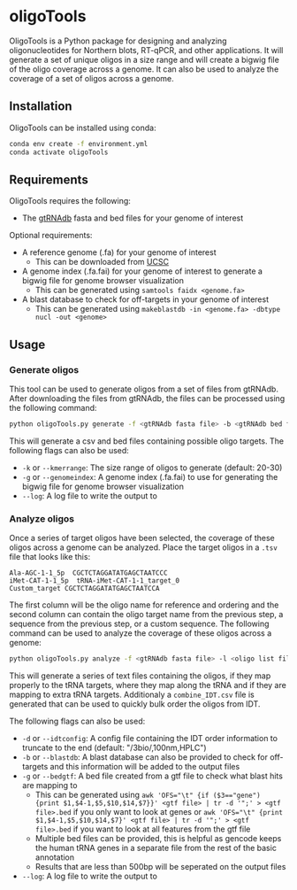 # oligoTools

OligoTools is a Python package for designing and analyzing oligonucleotides for Northern blots, RT-qPCR, and other applications. It will generate a set of unique oligos in a size range and will create a bigwig file of the oligo coverage across a genome. It can also be used to analyze the coverage of a set of oligos across a genome.

## Installation

OligoTools can be installed using conda:

```bash
conda env create -f environment.yml
conda activate oligoTools
```

## Requirements

OligoTools requires the following:
* The [gtRNAdb](http://gtrnadb.ucsc.edu/) fasta and bed files for your genome of interest

Optional requirements:
* A reference genome (.fa) for your genome of interest
    * This can be downloaded from [UCSC](https://hgdownload.soe.ucsc.edu/downloads.html)
* A genome index (.fa.fai) for your genome of interest to generate a bigwig file for genome browser visualization
    * This can be generated using `samtools faidx <genome.fa>`
* A blast database to check for off-targets in your genome of interest
    * This can be generated using `makeblastdb -in <genome.fa> -dbtype nucl -out <genome>`


## Usage

### Generate oligos

This tool can be used to generate oligos from a set of files from gtRNAdb. After downloading the files from gtRNAdb, the files can be processed using the following command:

```bash
python oligoTools.py generate -f <gtRNAdb fasta file> -b <gtRNAdb bed file> -o <output directory (default: oligos)>
```

This will generate a csv and bed files containing possible oligo targets. The following flags can also be used:
* `-k` or `--kmerrange`: The size range of oligos to generate (default: 20-30)
* `-g` or `--genomeindex`: A genome index (.fa.fai) to use for generating the bigwig file for genome browser visualization
* `--log`: A log file to write the output to

### Analyze oligos

Once a series of target oligos have been selected, the coverage of these oligos across a genome can be analyzed. Place the target oligos in a `.tsv` file that looks like this:

```tsv
Ala-AGC-1-1_5p  CGCTCTAGGATATGAGCTAATCCC
iMet-CAT-1-1_5p  tRNA-iMet-CAT-1-1_target_0
Custom_target CGCTCTAGGATATGAGCTAATCCA
```

 The first column will be the oligo name for reference and ordering and the second column can contain the oligo target name from the previous step, a sequence from the previous step, or a custom sequence. The following command can be used to analyze the coverage of these oligos across a genome:

```bash
python oligoTools.py analyze -f <gtRNAdb fasta file> -l <oligo list file (all_oligos.csv)> -t <oligo target file> -o <output directory (default: oligos)>
``` 

This will generate a series of text files containing the oligos, if they map properly to the tRNA targets, where they map along the tRNA and if they are mapping to extra tRNA targets. Additionaly a `combine_IDT.csv` file is generated that can be used to quickly bulk order the oligos from IDT. 

The following flags can also be used:
* `-d` or `--idtconfig`: A config file containing the IDT order information to truncate to the end (default: "/3bio/,100nm,HPLC")
* `-b` or `--blastdb`: A blast database can also be provided to check for off-targets and this information will be added to the output files
* `-g` or `--bedgtf`: A bed file created from a gtf file to check what blast hits are mapping to
    * This can be generated using `awk 'OFS="\t" {if ($3=="gene") {print $1,$4-1,$5,$10,$14,$7}}' <gtf file> | tr -d '";' > <gtf file>.bed` if you only want to look at genes or `awk 'OFS="\t" {print $1,$4-1,$5,$10,$14,$7}' <gtf file> | tr -d '";' > <gtf file>.bed` if you want to look at all features from the gtf file
    * Multiple bed files can be provided, this is helpful as gencode keeps the human tRNA genes in a separate file from the rest of the basic annotation
    * Results that are less than 500bp will be seperated on the output files
* `--log`: A log file to write the output to